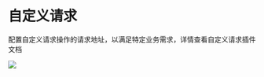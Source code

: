 # 自定义请求

配置自定义请求操作的请求地址，以满足特定业务需求，详情查看自定义请求插件文档

![](https://static-docs.nocobase.com/69d610904dbec87ef719e5345915f5a2.png)